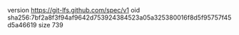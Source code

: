 version https://git-lfs.github.com/spec/v1
oid sha256:7bf2a8f3f94af9642d753924384523a05a325380016f8d5f95757f45d5a46619
size 739
